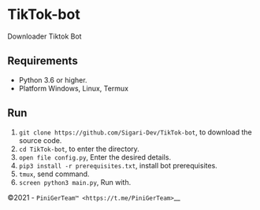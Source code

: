 # TikTok-bot
Downloader Tiktok Bot

## Requirements
- Python 3.6 or higher.
- Platform Windows, Linux, Termux

## Run
1. `git clone https://github.com/Sigari-Dev/TikTok-bot`, to download the source code.
2. `cd TikTok-bot`, to enter the directory.
3. `open file config.py`, Enter the desired details.
4. `pip3 install -r prerequisites.txt`, install bot prerequisites.
5. `tmux`, send command.
6. `screen python3 main.py`, Run with.

©2021 - `PiniGerTeam™ <https://t.me/PiniGerTeam>`__
